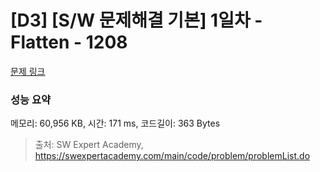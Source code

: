 # [D3] [S/W 문제해결 기본] 1일차 - Flatten - 1208 

[문제 링크](https://swexpertacademy.com/main/code/problem/problemDetail.do?contestProbId=AV139KOaABgCFAYh) 

### 성능 요약

메모리: 60,956 KB, 시간: 171 ms, 코드길이: 363 Bytes



> 출처: SW Expert Academy, https://swexpertacademy.com/main/code/problem/problemList.do